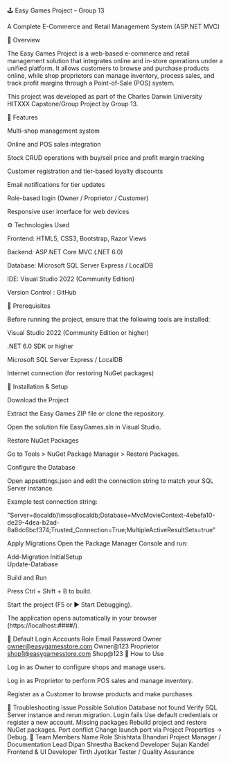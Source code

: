 🕹️ Easy Games Project – Group 13

A Complete E-Commerce and Retail Management System (ASP.NET MVC)

📘 Overview

The Easy Games Project is a web-based e-commerce and retail management solution that integrates online and in-store operations under a unified platform.
It allows customers to browse and purchase products online, while shop proprietors can manage inventory, process sales, and track profit margins through a Point-of-Sale (POS) system.

This project was developed as part of the Charles Darwin University HITXXX Capstone/Group Project by Group 13.

🎯 Features

Multi-shop management system

Online and POS sales integration

Stock CRUD operations with buy/sell price and profit margin tracking

Customer registration and tier-based loyalty discounts

Email notifications for tier updates

Role-based login (Owner / Proprietor / Customer)

Responsive user interface for web devices

⚙️ Technologies Used

Frontend: HTML5, CSS3, Bootstrap, Razor Views

Backend: ASP.NET Core MVC (.NET 6.0)

Database: Microsoft SQL Server Express / LocalDB

IDE: Visual Studio 2022 (Community Edition)

Version Control : GitHub

🧩 Prerequisites

Before running the project, ensure that the following tools are installed:

Visual Studio 2022 (Community Edition or higher)

.NET 6.0 SDK or higher

Microsoft SQL Server Express / LocalDB

Internet connection (for restoring NuGet packages)

🚀 Installation & Setup

Download the Project

Extract the Easy Games ZIP file or clone the repository.

Open the solution file EasyGames.sln in Visual Studio.

Restore NuGet Packages

Go to Tools > NuGet Package Manager > Restore Packages.

Configure the Database

Open appsettings.json and edit the connection string to match your SQL Server instance.

Example test connection string:

"Server=(localdb)\\mssqllocaldb;Database=MvcMovieContext-4ebefa10-de29-4dea-b2ad-8a8dc6bcf374;Trusted_Connection=True;MultipleActiveResultSets=true"


Apply Migrations
Open the Package Manager Console and run:

Add-Migration InitialSetup  
Update-Database  


Build and Run

Press Ctrl + Shift + B to build.

Start the project (F5 or ▶ Start Debugging).

The application opens automatically in your browser (https://localhost:####/).

🔑 Default Login Accounts
Role	Email	Password
Owner	owner@easygamesstore.com
	Owner@123
Proprietor	shop1@easygamesstore.com
	Shop@123
🧠 How to Use

Log in as Owner to configure shops and manage users.

Log in as Proprietor to perform POS sales and manage inventory.

Register as a Customer to browse products and make purchases.

🧰 Troubleshooting
Issue	Possible Solution
Database not found	Verify SQL Server instance and rerun migration.
Login fails	Use default credentials or register a new account.
Missing packages	Rebuild project and restore NuGet packages.
Port conflict	Change launch port via Project Properties → Debug.
👥 Team Members
Name	Role
Shishtata Bhandari	Project Manager / Documentation Lead
Dipan Shrestha	Backend Developer
Sujan Kandel	Frontend & UI Developer
Tirth Jyotikar	Tester / Quality Assurance
